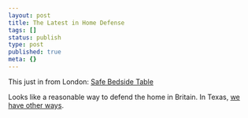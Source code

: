 ```yaml
---
layout: post
title: The Latest in Home Defense
tags: []
status: publish
type: post
published: true
meta: {}
---
```

This just in from London:  <a href="http://www.productdose.com/article.php?article_id=6447">Safe Bedside Table</a>

Looks like a reasonable way to defend the home in Britain.  In Texas, <a href="http://texasgunssa.com/">we have other ways</a>.
